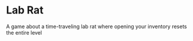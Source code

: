 # Lab Rat
A game about a time-traveling lab rat where opening your inventory resets the entire level

